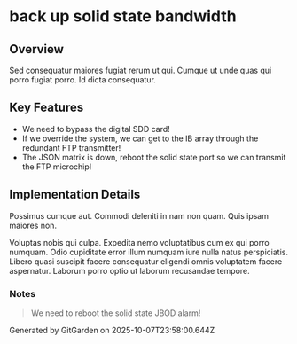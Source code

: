 # back up solid state bandwidth

## Overview
Sed consequatur maiores fugiat rerum ut qui. Cumque ut unde quas qui porro fugiat porro. Id dicta consequatur.

## Key Features
- We need to bypass the digital SDD card!
- If we override the system, we can get to the IB array through the redundant FTP transmitter!
- The JSON matrix is down, reboot the solid state port so we can transmit the FTP microchip!

## Implementation Details
Possimus cumque aut. Commodi deleniti in nam non quam. Quis ipsam maiores non.
 Voluptas nobis qui culpa. Expedita nemo voluptatibus cum ex qui porro numquam. Odio cupiditate error illum numquam iure nulla natus perspiciatis. Libero quasi suscipit facere consequatur eligendi omnis voluptatem facere aspernatur. Laborum porro optio ut laborum recusandae tempore.

### Notes
> We need to reboot the solid state JBOD alarm!

Generated by GitGarden on 2025-10-07T23:58:00.644Z